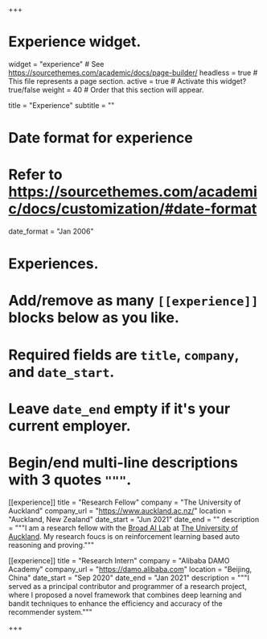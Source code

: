 +++
# Experience widget.
widget = "experience"  # See https://sourcethemes.com/academic/docs/page-builder/
headless = true  # This file represents a page section.
active = true  # Activate this widget? true/false
weight = 40  # Order that this section will appear.

title = "Experience"
subtitle = ""

# Date format for experience
#   Refer to https://sourcethemes.com/academic/docs/customization/#date-format
date_format = "Jan 2006"

# Experiences.
#   Add/remove as many `[[experience]]` blocks below as you like.
#   Required fields are `title`, `company`, and `date_start`.
#   Leave `date_end` empty if it's your current employer.
#   Begin/end multi-line descriptions with 3 quotes `"""`.
[[experience]]
  title = "Research Fellow"
  company = "The University of Auckland"
  company_url = "https://www.auckland.ac.nz/"
  location = "Auckland, New Zealand"
  date_start = "Jun 2021"
  date_end = ""
  description = """I am a research fellow with the [Broad AI Lab](https://www.auckland.ac.nz/en/news/2019/06/18/ai-for-good.html) at [The University of Auckland](https://www.auckland.ac.nz/). My research foucs is on reinforcement learning based auto reasoning and proving."""


[[experience]]
  title = "Research Intern"
  company = "Alibaba DAMO Academy"
  company_url = "https://damo.alibaba.com"
  location = "Beijing, China"
  date_start = "Sep 2020"
  date_end = "Jan 2021"
  description = """I served as a principal contributor and programmer of a research project, where I proposed a novel framework that combines deep learning and bandit techniques to enhance the efficiency and accuracy of the recommender system."""

+++

